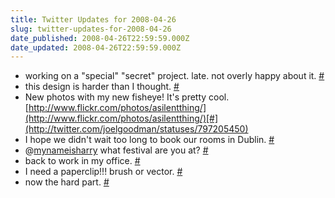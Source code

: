 ```yaml
---
title: Twitter Updates for 2008-04-26
slug: twitter-updates-for-2008-04-26
date_published: 2008-04-26T22:59:59.000Z
date_updated: 2008-04-26T22:59:59.000Z
---
```


- working on a "special" "secret" project. late. not overly happy about it. [#](http://twitter.com/joelgoodman/statuses/797154213)
- this design is harder than I thought. [#](http://twitter.com/joelgoodman/statuses/797171269)
- New photos with my new fisheye! It's pretty cool. [http://www.flickr.com/photos/asilentthing/](http://www.flickr.com/photos/asilentthing/)[#](http://twitter.com/joelgoodman/statuses/797205450)
- I hope we didn't wait too long to book our rooms in Dublin. [#](http://twitter.com/joelgoodman/statuses/797255559)
- @[mynameisharry](http://twitter.com/mynameisharry) what festival are you at? [#](http://twitter.com/joelgoodman/statuses/797638671)
- back to work in my office. [#](http://twitter.com/joelgoodman/statuses/797644277)
- I need a paperclip!!! brush or vector. [#](http://twitter.com/joelgoodman/statuses/797690671)
- now the hard part. [#](http://twitter.com/joelgoodman/statuses/797707058)

